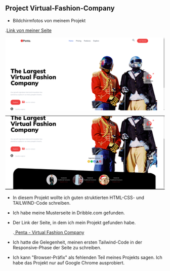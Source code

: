 ## Project Virtual-Fashion-Company

 - Bildchirmfotos von meinem Projekt

  .[Link von meiner Seite]( https://semihbeyzade.github.io/Virtual-Fashion-Company/)


![reference image](images/reference1.png)




![reference image](images/reference2.png)




 - In diesem Projekt wollte ich guten struktierten HTML-CSS- und TAILWIND-Code schreiben.

 - Ich habe meine Musterseite in Dribble.com gefunden.

 - Der Link der Seite, in dem ich mein Projekt gefunden habe.

   .[ Penta - Virtual Fashion Company ](https://dribbble.com/shots/16924520-Penta-Virtual-Fashion-Company?utm_source=Clipboard_Shot&utm_campaign=ssnabilla&utm_content=Penta%20-%20%20Virtual%20Fashion%20Company&utm_medium=Social_Share&utm_source=Clipboard_Shot&utm_campaign=ssnabilla&utm_content=Penta%20-%20%20Virtual%20Fashion%20Company&utm_medium=Social_Share)

 - Ich hatte die Gelegenheit, meinen ersten Tailwind-Code in der Responsive-Phase der Seite zu schreiben.

 - Ich kann "Browser-Präfix" als fehlenden Teil meines Projekts sagen. Ich habe das Projekt nur auf Google Chrome ausprobiert.



